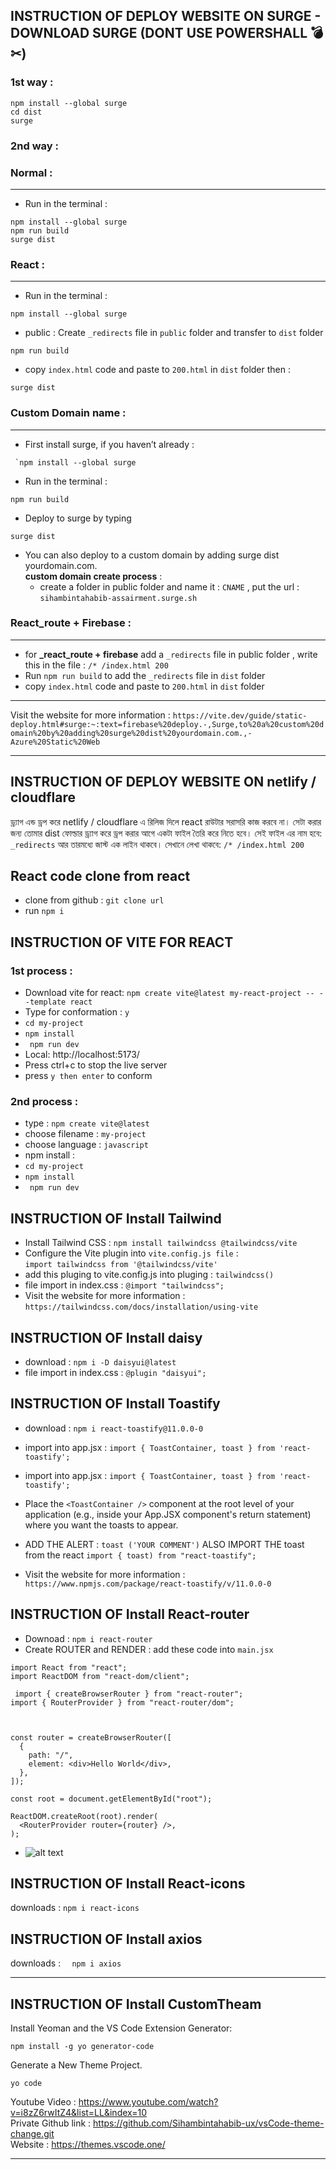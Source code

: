 ## INSTRUCTION OF DEPLOY WEBSITE ON SURGE - DOWNLOAD SURGE (DONT USE POWERSHALL 💣✂)

### 1st way :
``` 
npm install --global surge 
cd dist
surge 
```
### 2nd way :
### Normal : 
---
- Run in the terminal : 
 
```
npm install --global surge 
npm run build
surge dist
```
### React :
--- 
- Run in the terminal : 
```
npm install --global surge 
```

-  public : Create  `_redirects` file in `public` folder and transfer to `dist` folder
```
npm run build
```
- copy `index.html` code and paste to `200.html` in `dist` folder then : 
```
surge dist
```
### Custom Domain name :
--- 
- First install surge, if you haven’t already :
```
 `npm install --global surge 
 ```
- Run in the terminal : 
 
```
npm run build
```
- Deploy to surge by typing 
```
surge dist 
```
- You can also deploy to a custom domain by adding surge dist yourdomain.com.<BR>
 **custom domain create process** :
  - create a folder in public folder and name it : `CNAME` , put the url : `sihambintahabib-assairment.surge.sh`
### React_route + Firebase :
--- 
- for **_react_route + firebase** add a `_redirects` file in public folder , write this in the file : `/* /index.html 200`
- Run `npm run build` to add the `_redirects` file in `dist` folder
- copy `index.html` code and paste to `200.html` in `dist` folder

--- 

Visit the website for more information :
`https://vite.dev/guide/static-deploy.html#surge:~:text=firebase%20deploy.-,Surge,to%20a%20custom%20domain%20by%20adding%20surge%20dist%20yourdomain.com.,-Azure%20Static%20Web`

---
## INSTRUCTION OF DEPLOY WEBSITE ON netlify / cloudflare

ড্র্যাগ এন্ড ড্রপ করে netlify / cloudflare এ রিলিজ দিলে react রাউটার সরাসরি কাজ করবে না। সেটা করার জন্য তোমার dist ফোল্ডার ড্র্যাগ করে ড্রপ করার আগে একটা ফাইল তৈরি করে নিতে হবে। সেই ফাইল এর নাম হবে: `_redirects` আর তারমধ্যে জাস্ট এক লাইন থাকবে। সেখানে লেখা থাকবে:
`/* /index.html 200`

## React code clone from react

- clone from github : `git clone url`
- run `npm i`

## INSTRUCTION OF VITE FOR REACT

### 1st process :

- Download vite for react: `npm create vite@latest my-react-project -- --template react`
- Type for conformation : `y`
- `cd my-project`
- `npm install`
- ` npm run dev`
- Local: http://localhost:5173/
- Press ctrl+c to stop the live server
- press `y then enter` to conform

### 2nd process :

- type : `npm create vite@latest`
- choose filename : `my-project`
- choose language : `javascript `
- npm install :
- `cd my-project`
- `npm install`
- ` npm run dev`

## INSTRUCTION OF Install Tailwind

- Install Tailwind CSS : `npm install tailwindcss @tailwindcss/vite`
- Configure the Vite plugin into `vite.config.js file` :  
  `import tailwindcss from '@tailwindcss/vite'`
- add this pluging to vite.config.js into pluging : `tailwindcss()`
- file import in index.css : `@import "tailwindcss";`
- Visit the website for more information :
  `https://tailwindcss.com/docs/installation/using-vite`

## INSTRUCTION OF Install daisy

- download : `npm i -D daisyui@latest`
- file import in index.css : `@plugin "daisyui";`

## INSTRUCTION OF Install Toastify

- download : `npm i react-toastify@11.0.0-0`
- import into app.jsx : `import { ToastContainer, toast } from 'react-toastify';`
- import into app.jsx : `import { ToastContainer, toast } from 'react-toastify';`
- Place the `<ToastContainer />` component at the root level of your application (e.g., inside your App.JSX component's return statement) where you want the toasts to appear.
- ADD THE ALERT : `toast ('YOUR COMMENT')` ALSO IMPORT THE toast from the react `import { toast) from "react-toastify";`

- Visit the website for more information :
  `https://www.npmjs.com/package/react-toastify/v/11.0.0-0`

## INSTRUCTION OF Install React-router

- Downoad : `npm i react-router`
- Create ROUTER and RENDER : add these code into `main.jsx`

```
import React from "react";
import ReactDOM from "react-dom/client";

 import { createBrowserRouter } from "react-router";
import { RouterProvider } from "react-router/dom";



const router = createBrowserRouter([
  {
    path: "/",
    element: <div>Hello World</div>,
  },
]);

const root = document.getElementById("root");

ReactDOM.createRoot(root).render(
  <RouterProvider router={router} />,
);
```

- ![alt text](image.png)

## INSTRUCTION OF Install React-icons

downloads : `npm i react-icons`

## INSTRUCTION OF Install axios

downloads : `  npm i axios`

---
## INSTRUCTION OF Install CustomTheam 

Install Yeoman and the VS Code Extension Generator:
```
npm install -g yo generator-code
```
Generate a New Theme Project.

```
yo code
```
Youtube Video : https://www.youtube.com/watch?v=i8zZ6rwItZ4&list=LL&index=10 <br>
Private Github link : https://github.com/Sihambintahabib-ux/vsCode-theme-change.git <br>
Website : https://themes.vscode.one/

---

